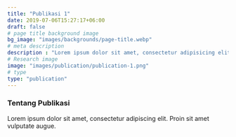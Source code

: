 ```yaml
---
title: "Publikasi 1"
date: 2019-07-06T15:27:17+06:00
draft: false
# page title background image
bg_image: "images/backgrounds/page-title.webp"
# meta description
description : "Lorem ipsum dolor sit amet, consectetur adipisicing elit, sed do eiusmod tempor incididunt ut labore. dolore magna aliqua. Ut enim ad minim veniam, quis nostrud."
# Research image
image: "images/publication/publication-1.png"
# type
type: "publication"
---
```


### Tentang Publikasi

Lorem ipsum dolor sit amet, consectetur adipiscing elit. Proin sit amet vulputate augue.
